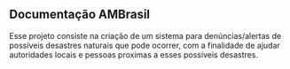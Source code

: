 ## Documentação AMBrasil

Esse projeto consiste na criação de um sistema para denúncias/alertas de possíveis desastres naturais que pode ocorrer, com a finalidade de ajudar autoridades locais e pessoas proximas a esses possíveis desastres.

